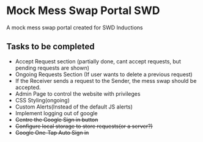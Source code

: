 # Mock Mess Swap Portal SWD

A mock mess swap portal created for SWD Inductions 

## Tasks to be completed
* Accept Request section (partially done, cant accept requests, but pending requests are shown)
* Ongoing Requests Section (If user wants to delete a previous request)
* If the Receiver sends a request to the Sender, the mess swap should be accepted.
* Admin Page to control the website with privileges
* CSS Styling(ongoing)
* Custom Alerts(Instead of the default JS alerts)
* Implement logging out of google
* ~~Centre the Google Sign in button~~
* ~~Configure local storage to store requests(or a server?)~~
* ~~Google One-Tap Auto Sign in~~